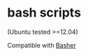 # bash scripts
(Ubuntu tested >=12.04)

Compatible with [Basher](https://github.com/basherpm/basher)
